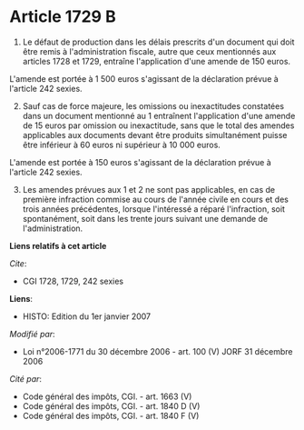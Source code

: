 # Article 1729 B

1. Le défaut de production dans les délais prescrits d'un document qui doit être remis à l'administration fiscale, autre que
ceux mentionnés aux articles 1728 et 1729, entraîne l'application d'une amende de 150 euros.

L'amende est portée à 1 500 euros s'agissant de la déclaration prévue à l'article 242 sexies.

2. Sauf cas de force majeure, les omissions ou inexactitudes constatées dans un document mentionné au 1 entraînent
l'application d'une amende de 15 euros par omission ou inexactitude, sans que le total des amendes applicables aux documents
devant être produits simultanément puisse être inférieur à 60 euros ni supérieur à 10 000 euros.

L'amende est portée à 150 euros s'agissant de la déclaration prévue à l'article 242 sexies.

3. Les amendes prévues aux 1 et 2 ne sont pas applicables, en cas de première infraction commise au cours de l'année civile
en cours et des trois années précédentes, lorsque l'intéressé a réparé l'infraction, soit spontanément, soit dans les trente
jours suivant une demande de l'administration.

**Liens relatifs à cet article**

_Cite_:

  - CGI 1728, 1729, 242 sexies

**Liens**:

  - HISTO: Edition du 1er janvier 2007

_Modifié par_:

  - Loi n°2006-1771 du 30 décembre 2006 - art. 100 (V) JORF 31 décembre 2006

_Cité par_:

  - Code général des impôts, CGI. - art. 1663 (V)
  - Code général des impôts, CGI. - art. 1840 D (V)
  - Code général des impôts, CGI. - art. 1840 F (V)
